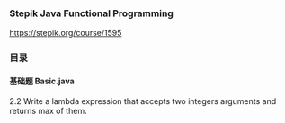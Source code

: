 ### Stepik Java Functional Programming
https://stepik.org/course/1595

### 目录
#### 基础题 Basic.java
2.2 Write a lambda expression that accepts two integers arguments and returns max of them. 

 